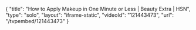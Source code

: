 {
    "title": "How to Apply Makeup in One Minute or Less | Beauty Extra | HSN",
    "type": "solo",
    "layout": "iframe-static",
    "videoId": "121443473",
    "url": "\/tvpembed\/121443473"
}